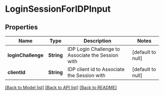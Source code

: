 # LoginSessionForIDPInput

## Properties

| Name               | Type       | Description                                       | Notes             |
| ------------------ | ---------- | ------------------------------------------------- | ----------------- |
| **loginChallenge** | **String** | IDP Login Challenge to Associate the Session with | [default to null] |
| **clientId**       | **String** | IDP client id to Associate the Session with       | [default to null] |

[[Back to Model list]](../README.md#documentation-for-models) [[Back to API list]](../README.md#documentation-for-api-endpoints) [[Back to README]](../README.md)
